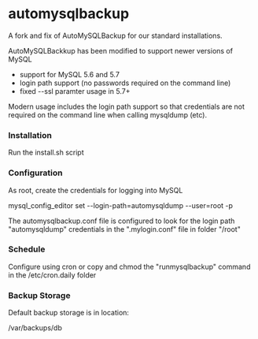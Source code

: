 # automysqlbackup
A fork and fix of AutoMySQLBackup for our standard installations.

AutoMySQLBackkup has been modified to support newer versions of MySQL

* support for MySQL 5.6 and 5.7
* login path support (no passwords required on the command line)
* fixed --ssl paramter usage in 5.7+

Modern usage includes the login path support so that credentials are not required
on the command line when calling mysqldump (etc).

### Installation

Run the install.sh script

### Configuration

As root, create the credentials for logging into MySQL

  mysql_config_editor set --login-path=automysqldump --user=root -p

The automysqlbackup.conf file is configured to look for the login path "automysqldump" 
credentials in the ".mylogin.conf" file in folder "/root"

### Schedule

Configure using cron or copy and chmod the "runmysqlbackup" command in the /etc/cron.daily folder

### Backup Storage

Default backup storage is in location:

  /var/backups/db




